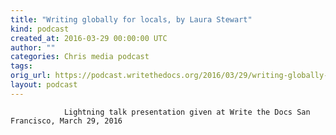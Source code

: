 ```yaml
---
title: "Writing globally for locals, by Laura Stewart"
kind: podcast
created_at: 2016-03-29 00:00:00 UTC
author: ""
categories: Chris media podcast
tags: 
orig_url: https://podcast.writethedocs.org/2016/03/29/writing-globally-for-locals-laura-stewart/
layout: podcast
---
```


                Lightning talk presentation given at Write the Docs San Francisco, March 29, 2016
            